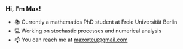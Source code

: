 ### Hi, I'm Max! 

- :books: Currently a mathematics PhD student at Freie Universität Berlin
- :computer: Working on stochastic processes and numerical analysis
- 📫 You can reach me at [maxorteu@gmail.com](mailto:maxorteu@gmail.com)
